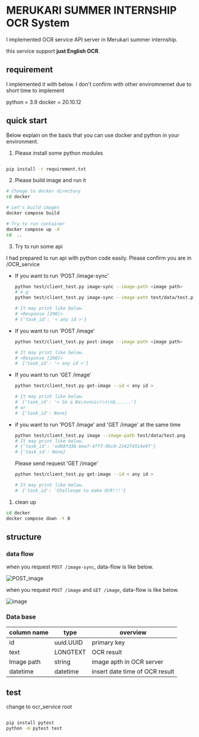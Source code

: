 # MERUKARI SUMMER INTERNSHIP OCR System

I implemented OCR service API server in Merukari summer internship.

this service support **just English OCR**.

## requirement

I implemented it with below. I don't confirm with other enviromnemet due to short time to implement

python = 3.9
docker = 20.10.12

## quick start

Below explain on the basis that you can use docker and python in your environment.

1. Please install some python modules

```bash

pip install -r requirement.txt

```

2. Please build image and run it 

```bash
# Change to docker directory
cd docker 

# Let's build images
docker compose build

# Try to run container
docker compose up -d
cd  ..
```

3. Try to run some api

I had prepared to run api with python code easily.
Please confirm you are in /OCR_service

- If you want to run 'POST /image-sync'
  ```bash
  python test/client_test.py image-sync --image-path <image path>
  # e.g
  python test/client_test.py image-sync --image-path test/data/test.png
  
  # It may print like below.
  # <Response [200]>
  # {'task_id': '< any id >'}
  ```

- If you want to run 'POST /image'
  ```bash
  python test/client_test.py post-image --image-path <image path>
  
  # It may print like below.
  # <Response [200]>
  #　{'task_id': '< any id >'}
  
  ```

- If you want to run 'GET /image'    
  ```bash
  python test/client_test.py get-image --id < any id >
  
  # It may print like below.
  #　{'task_id': '= Se a Ba\nunnicr\n\nQ......'}
  # or
  #　{'task_id': None}
  ```

- if you want to run 'POST /image' and 'GET /image' at the same time
  
  ```bash
  python test/client_test.py image --image-path test/data/test.png
  # It may print like below.
  # {'task_id': 'ed68fd36-bee7-4ff7-9bc0-224274514e9f'}
  # {'task_id': None}
  ```
  Please send request 'GET /image'

  ```bash
  python test/client_test.py get-image --id < any id >
  
  # It may print like below.
  #　{'task_id': 'Challenge to make OCR!!!'}
  ```

1. clean up 

```bash
cd docker 
docker compose down -t 0

```

## structure

### data flow

when you request `POST /image-sync`, data-flow is like below.

![POST_image](./README_image/POST_image_sync.png)

when you request `POST /image` and `GET /image`, data-flow is like below.

![image](./README_image/image.png)

### Data base

|  column name  |  type  | overview |
| ---- | ---- | ---- |
|  id  |  uuid.UUID  | primary key |
|  text  |  LONGTEXT | OCR result  |
| Image path | string | image apth in OCR server |
| datetime | datetime | insert date time of OCR result |

## test

change to ocr_service root 

```bash

pip install pytest
python -m pytest test

```
